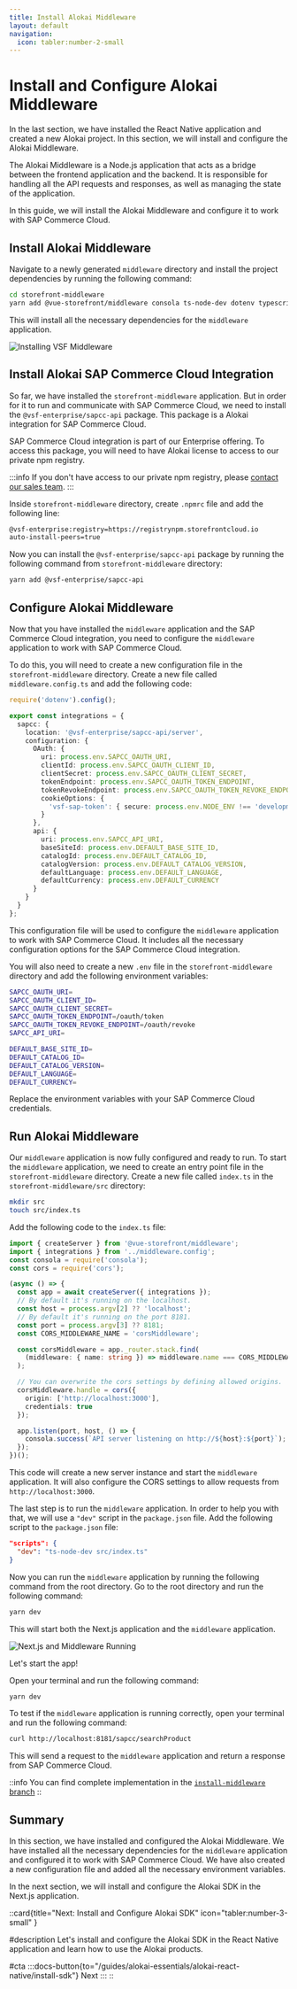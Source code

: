 ```yaml
---
title: Install Alokai Middleware
layout: default
navigation:
  icon: tabler:number-2-small
---
```


# Install and Configure Alokai Middleware

In the last section, we have installed the React Native application and created a new Alokai project. In this section, we will install and configure the Alokai Middleware.

The Alokai Middleware is a Node.js application that acts as a bridge between the frontend application and the backend. It is responsible for handling all the API requests and responses, as well as managing the state of the application.

In this guide, we will install the Alokai Middleware and configure it to work with SAP Commerce Cloud.

## Install Alokai Middleware

Navigate to a newly generated `middleware` directory and install the project dependencies by running the following command:

```bash
cd storefront-middleware
yarn add @vue-storefront/middleware consola ts-node-dev dotenv typescript
```

This will install all the necessary dependencies for the `middleware` application.

![Installing VSF Middleware](./images/rn-starter-3.webp)

## Install Alokai SAP Commerce Cloud Integration

So far, we have installed the `storefront-middleware` application. But in order for it to run and communicate with SAP Commerce Cloud, we need to install the `@vsf-enterprise/sapcc-api` package. This package is a Alokai integration for SAP Commerce Cloud.

SAP Commerce Cloud integration is part of our Enterprise offering. To access this package, you will need to have Alokai license to access to our private npm registry.

:::info
If you don't have access to our private npm registry, please [contact our sales team](https://vuestorefront.io/contact/sales).
:::

Inside `storefront-middleware` directory, create `.npmrc` file and add the following line:

```bash
@vsf-enterprise:registry=https://registrynpm.storefrontcloud.io
auto-install-peers=true
```

Now you can install the `@vsf-enterprise/sapcc-api` package by running the following command from `storefront-middleware` directory:

```bash
yarn add @vsf-enterprise/sapcc-api
```

## Configure Alokai Middleware

Now that you have installed the `middleware` application and the SAP Commerce Cloud integration, you need to configure the `middleware` application to work with SAP Commerce Cloud. 

To do this, you will need to create a new configuration file in the `storefront-middleware` directory. Create a new file called `middleware.config.ts` and add the following code:

```typescript
require('dotenv').config();

export const integrations = {
  sapcc: {
    location: '@vsf-enterprise/sapcc-api/server',
    configuration: {
      OAuth: {
        uri: process.env.SAPCC_OAUTH_URI,
        clientId: process.env.SAPCC_OAUTH_CLIENT_ID,
        clientSecret: process.env.SAPCC_OAUTH_CLIENT_SECRET,
        tokenEndpoint: process.env.SAPCC_OAUTH_TOKEN_ENDPOINT,
        tokenRevokeEndpoint: process.env.SAPCC_OAUTH_TOKEN_REVOKE_ENDPOINT,
        cookieOptions: {
          'vsf-sap-token': { secure: process.env.NODE_ENV !== 'development' }
        }
      },
      api: {
        uri: process.env.SAPCC_API_URI,
        baseSiteId: process.env.DEFAULT_BASE_SITE_ID,
        catalogId: process.env.DEFAULT_CATALOG_ID,
        catalogVersion: process.env.DEFAULT_CATALOG_VERSION,
        defaultLanguage: process.env.DEFAULT_LANGUAGE,
        defaultCurrency: process.env.DEFAULT_CURRENCY
      }
    }
  }
};
```

This configuration file will be used to configure the `middleware` application to work with SAP Commerce Cloud. It includes all the necessary configuration options for the SAP Commerce Cloud integration. 

You will also need to create a new `.env` file in the `storefront-middleware` directory and add the following environment variables:

```bash
SAPCC_OAUTH_URI=
SAPCC_OAUTH_CLIENT_ID=
SAPCC_OAUTH_CLIENT_SECRET=
SAPCC_OAUTH_TOKEN_ENDPOINT=/oauth/token
SAPCC_OAUTH_TOKEN_REVOKE_ENDPOINT=/oauth/revoke
SAPCC_API_URI=

DEFAULT_BASE_SITE_ID=
DEFAULT_CATALOG_ID=
DEFAULT_CATALOG_VERSION=
DEFAULT_LANGUAGE=
DEFAULT_CURRENCY=
```

Replace the environment variables with your SAP Commerce Cloud credentials.

## Run Alokai Middleware

Our `middleware` application is now fully configured and ready to run. To start the `middleware` application, we need to create an entry point file in the `storefront-middleware` directory. Create a new file called `index.ts` in the `storefront-middleware/src` directory:

```bash
mkdir src
touch src/index.ts
```

Add the following code to the `index.ts` file:

```typescript
import { createServer } from '@vue-storefront/middleware';
import { integrations } from '../middleware.config';
const consola = require('consola');
const cors = require('cors');

(async () => {
  const app = await createServer({ integrations });
  // By default it's running on the localhost.
  const host = process.argv[2] ?? 'localhost';
  // By default it's running on the port 8181.
  const port = process.argv[3] ?? 8181;
  const CORS_MIDDLEWARE_NAME = 'corsMiddleware';

  const corsMiddleware = app._router.stack.find(
    (middleware: { name: string }) => middleware.name === CORS_MIDDLEWARE_NAME
  );

  // You can overwrite the cors settings by defining allowed origins.
  corsMiddleware.handle = cors({
    origin: ['http://localhost:3000'],
    credentials: true
  });

  app.listen(port, host, () => {
    consola.success(`API server listening on http://${host}:${port}`);
  });
})();
```

This code will create a new server instance and start the `middleware` application. It will also configure the CORS settings to allow requests from `http://localhost:3000`.

The last step is to run the `middleware` application. In order to help you with that, we will use a `"dev"` script in the `package.json` file. Add the following script to the `package.json` file:

```json
"scripts": {
  "dev": "ts-node-dev src/index.ts"
}
```

Now you can run the `middleware` application by running the following command from the root directory. Go to the root directory and run the following command:

```bash
yarn dev
```

This will start both the Next.js application and the `middleware` application.

![Next.js and Middleware Running](./images/rn-starter-4.webp)

Let's start the app!

Open your terminal and run the following command:

```bash
yarn dev
```

To test if the `middleware` application is running correctly, open your terminal and run the following command:

```bash
curl http://localhost:8181/sapcc/searchProduct
```

This will send a request to the `middleware` application and return a response from SAP Commerce Cloud.

::info
You can find complete implementation in the [`install-middleware` branch](https://github.com/vuestorefront-community/nextjs-starter/tree/install-middleware)
::

## Summary

In this section, we have installed and configured the Alokai Middleware. We have installed all the necessary dependencies for the `middleware` application and configured it to work with SAP Commerce Cloud. We have also created a new configuration file and added all the necessary environment variables.

In the next section, we will install and configure the Alokai SDK in the Next.js application. 

::card{title="Next: Install and Configure Alokai SDK" icon="tabler:number-3-small" }

#description
Let's install and configure the Alokai SDK in the React Native application and learn how to use the Alokai products.

#cta
:::docs-button{to="/guides/alokai-essentials/alokai-react-native/install-sdk"}
Next
:::
::